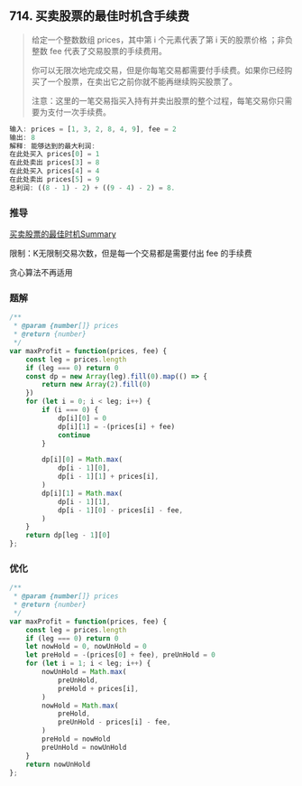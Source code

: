 ## 714. 买卖股票的最佳时机含手续费

> 给定一个整数数组 prices，其中第 i 个元素代表了第 i 天的股票价格 ；非负整数 fee 代表了交易股票的手续费用。
>
> 你可以无限次地完成交易，但是你每笔交易都需要付手续费。如果你已经购买了一个股票，在卖出它之前你就不能再继续购买股票了。
>
> 注意：这里的一笔交易指买入持有并卖出股票的整个过程，每笔交易你只需要为支付一次手续费。
```js
输入: prices = [1, 3, 2, 8, 4, 9], fee = 2
输出: 8
解释: 能够达到的最大利润:
在此处买入 prices[0] = 1
在此处卖出 prices[3] = 8
在此处买入 prices[4] = 4
在此处卖出 prices[5] = 9
总利润: ((8 - 1) - 2) + ((9 - 4) - 2) = 8.
```

### 推导
[买卖股票的最佳时机Summary](https://github.com/XyyF/elfin-algorithm/blob/master/summary/best-time-to-buy-and-sell-stock.md)

限制：K无限制交易次数，但是每一个交易都是需要付出 fee 的手续费

贪心算法不再适用

### 题解
```js
/**
 * @param {number[]} prices
 * @return {number}
 */
var maxProfit = function(prices, fee) {
    const leg = prices.length
    if (leg === 0) return 0
    const dp = new Array(leg).fill(0).map(() => {
        return new Array(2).fill(0)
    })
    for (let i = 0; i < leg; i++) {
        if (i === 0) {
            dp[i][0] = 0
            dp[i][1] = -(prices[i] + fee)
            continue
        }

        dp[i][0] = Math.max(
            dp[i - 1][0],
            dp[i - 1][1] + prices[i],
        )
        dp[i][1] = Math.max(
            dp[i - 1][1],
            dp[i - 1][0] - prices[i] - fee,
        )
    }
    return dp[leg - 1][0]
};
```

### 优化
```js
/**
 * @param {number[]} prices
 * @return {number}
 */
var maxProfit = function(prices, fee) {
    const leg = prices.length
    if (leg === 0) return 0
    let nowHold = 0, nowUnHold = 0
    let preHold = -(prices[0] + fee), preUnHold = 0
    for (let i = 1; i < leg; i++) {
        nowUnHold = Math.max(
            preUnHold,
            preHold + prices[i],
        )
        nowHold = Math.max(
            preHold,
            preUnHold - prices[i] - fee,
        )
        preHold = nowHold
        preUnHold = nowUnHold
    }
    return nowUnHold
};
```